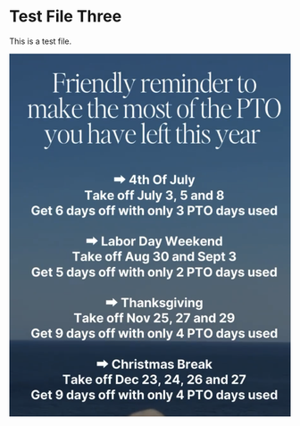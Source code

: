 # Test File Three  

This is a test file.  

![time off idea](https://github.com/john89521/repo-A/blob/main/media/time%20off%20ideas.png)  
